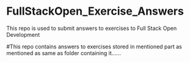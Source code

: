 # FullStackOpen_Exercise_Answers
This repo is used to submit answers to exercises to Full Stack Open Development 

#This repo contains answers to exercises stored in mentioned part as mentioned as same as folder containing it......





